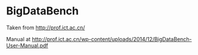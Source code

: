 # BigDataBench
Taken from http://prof.ict.ac.cn/

Manual at http://prof.ict.ac.cn/wp-content/uploads/2014/12/BigDataBench-User-Manual.pdf
